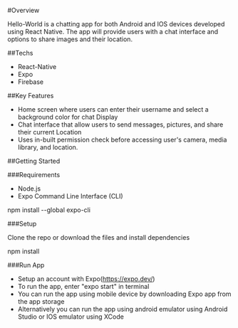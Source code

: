 #Overview

Hello-World is a chatting app for both Android and IOS devices developed using React Native. The app will provide users with a chat interface and options to share images and their location.

##Techs
- React-Native
- Expo
- Firebase

##Key Features
- Home screen where users can enter their username and select a background color for chat Display
- Chat interface that allow users to send messages, pictures, and share their current Location
- Uses in-built permission check before accessing user's camera, media library, and location.

##Getting Started

###Requirements
- Node.js
- Expo Command Line Interface (CLI)

npm install --global expo-cli

###Setup

Clone the repo or download the files and install dependencies

npm install

###Run App

- Setup an account with Expo(https://expo.dev/)
- To run the app, enter "expo start" in terminal
- You can run the app using mobile device by downloading Expo app from the app storage
- Alternatively you can run the app using android emulator using Android Studio or IOS emulator using XCode
